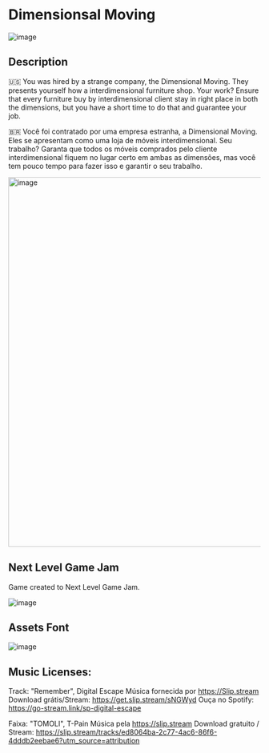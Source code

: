 # Dimensionsal Moving
![image](https://github.com/RamiresTech/Dimensional-Moving/assets/55406858/26f65b87-c068-4e4c-a061-e670dc944f95)

## Description

​🇺🇸 You was hired by a strange company,  the Dimensional Moving. They presents yourself how a interdimensional furniture shop. Your work? Ensure that every furniture buy by interdimensional client stay in right place in both the dimensions, but you have a short time to do that and guarantee your job.

🇧🇷 Você foi contratado por uma empresa estranha, a Dimensional Moving. Eles se apresentam como uma loja de móveis interdimensional. Seu trabalho? Garanta que todos os móveis comprados pelo cliente interdimensional fiquem no lugar certo em ambas as dimensões, mas você tem pouco tempo para fazer isso e garantir o seu trabalho.​​​

<img width="739" alt="image" src="https://github.com/RamiresTech/Dimensional-Moving/assets/55406858/4ec5c820-398d-4932-98ab-163e9b76dc17">

## Next Level Game Jam

Game created to Next Level Game Jam.

![image](https://github.com/RamiresTech/Dimensional-Moving/assets/55406858/a9d79835-c8f2-46d3-8b9e-525838d6fedc)

## Assets Font
![image](https://github.com/RamiresTech/Dimensional-Moving/assets/55406858/5a572e2d-c9fd-40a6-b320-df32844ec3cc)


## Music Licenses:

Track: "Remember", Digital Escape
Música fornecida por https://Slip.stream
Download grátis/Stream: https://get.slip.stream/sNGWyd
Ouça no Spotify: https://go-stream.link/sp-digital-escape

Faixa: "TOMOLI", T-Pain
Música pela https://slip.stream
Download gratuito / Stream: https://slip.stream/tracks/ed8064ba-2c77-4ac6-86f6-4dddb2eebae6?utm_source=attribution
